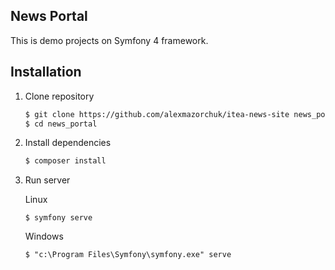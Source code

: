 News Portal
-----------

This is demo projects on Symfony 4 framework.

Installation
------------

1. Clone repository

    ```bash
    $ git clone https://github.com/alexmazorchuk/itea-news-site news_portal
    $ cd news_portal
    ```
    
2. Install dependencies

    ```bash
    $ composer install
    ```
    
3. Run server

    Linux
    ```
    $ symfony serve
    ```
    Windows
    ```
    $ "c:\Program Files\Symfony\symfony.exe" serve
    ```